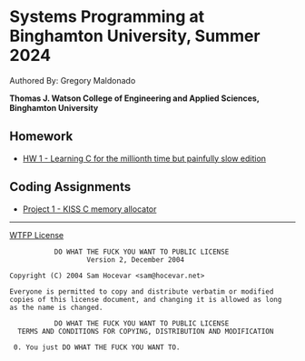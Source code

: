 # Systems Programming at Binghamton University, Summer 2024

Authored By: Gregory Maldonado

<b>Thomas J. Watson College of Engineering and Applied Sciences, Binghamton University</b>

## Homework
 * [HW 1 - Learning C for the millionth time but painfully slow edition](./hw1)

## Coding Assignments
 * [Project 1 - KISS C memory allocator]()

---

[WTFP License](http://www.wtfpl.net)
```
           DO WHAT THE FUCK YOU WANT TO PUBLIC LICENSE
                   Version 2, December 2004
 
Copyright (C) 2004 Sam Hocevar <sam@hocevar.net>

Everyone is permitted to copy and distribute verbatim or modified
copies of this license document, and changing it is allowed as long
as the name is changed.
 
           DO WHAT THE FUCK YOU WANT TO PUBLIC LICENSE
  TERMS AND CONDITIONS FOR COPYING, DISTRIBUTION AND MODIFICATION

 0. You just DO WHAT THE FUCK YOU WANT TO.
```
